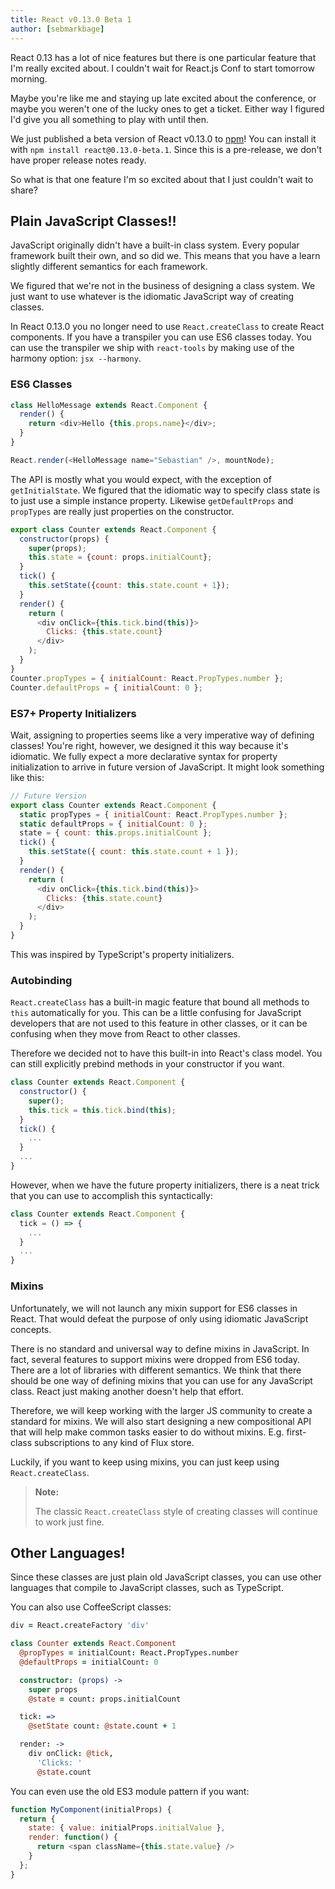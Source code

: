 ```yaml
---
title: React v0.13.0 Beta 1
author: [sebmarkbage]
---
```


React 0.13 has a lot of nice features but there is one particular feature that I'm really excited about. I couldn't wait for React.js Conf to start tomorrow morning.

Maybe you're like me and staying up late excited about the conference, or maybe you weren't one of the lucky ones to get a ticket. Either way I figured I'd give you all something to play with until then.

We just published a beta version of React v0.13.0 to [npm](https://www.npmjs.com/package/react)! You can install it with `npm install react@0.13.0-beta.1`. Since this is a pre-release, we don't have proper release notes ready.

So what is that one feature I'm so excited about that I just couldn't wait to share?


## Plain JavaScript Classes!!

JavaScript originally didn't have a built-in class system. Every popular framework built their own, and so did we. This means that you have a learn slightly different semantics for each framework.

We figured that we're not in the business of designing a class system. We just want to use whatever is the idiomatic JavaScript way of creating classes.

In React 0.13.0 you no longer need to use `React.createClass` to create React components. If you have a transpiler you can use ES6 classes today. You can use the transpiler we ship with `react-tools` by making use of the harmony option: `jsx --harmony`.


### ES6 Classes

```javascript
class HelloMessage extends React.Component {
  render() {
    return <div>Hello {this.props.name}</div>;
  }
}

React.render(<HelloMessage name="Sebastian" />, mountNode);
```

The API is mostly what you would expect, with the exception of `getInitialState`. We figured that the idiomatic way to specify class state is to just use a simple instance property. Likewise `getDefaultProps` and `propTypes` are really just properties on the constructor.

```javascript
export class Counter extends React.Component {
  constructor(props) {
    super(props);
    this.state = {count: props.initialCount};
  }
  tick() {
    this.setState({count: this.state.count + 1});
  }
  render() {
    return (
      <div onClick={this.tick.bind(this)}>
        Clicks: {this.state.count}
      </div>
    );
  }
}
Counter.propTypes = { initialCount: React.PropTypes.number };
Counter.defaultProps = { initialCount: 0 };
```

### ES7+ Property Initializers

Wait, assigning to properties seems like a very imperative way of defining classes! You're right, however, we designed it this way because it's idiomatic. We fully expect a more declarative syntax for property initialization to arrive in future version of JavaScript. It might look something like this:

```javascript
// Future Version
export class Counter extends React.Component {
  static propTypes = { initialCount: React.PropTypes.number };
  static defaultProps = { initialCount: 0 };
  state = { count: this.props.initialCount };
  tick() {
    this.setState({ count: this.state.count + 1 });
  }
  render() {
    return (
      <div onClick={this.tick.bind(this)}>
        Clicks: {this.state.count}
      </div>
    );
  }
}
```

This was inspired by TypeScript's property initializers.

### Autobinding

`React.createClass` has a built-in magic feature that bound all methods to `this` automatically for you. This can be a little confusing for JavaScript developers that are not used to this feature in other classes, or it can be confusing when they move from React to other classes.

Therefore we decided not to have this built-in into React's class model. You can still explicitly prebind methods in your constructor if you want.

```javascript
class Counter extends React.Component {
  constructor() {
    super();
    this.tick = this.tick.bind(this);
  }
  tick() {
    ...
  }
  ...
}
```

However, when we have the future property initializers, there is a neat trick that you can use to accomplish this syntactically:

```javascript
class Counter extends React.Component {
  tick = () => {
    ...
  }
  ...
}
```

### Mixins

Unfortunately, we will not launch any mixin support for ES6 classes in React. That would defeat the purpose of only using idiomatic JavaScript concepts.

There is no standard and universal way to define mixins in JavaScript. In fact, several features to support mixins were dropped from ES6 today. There are a lot of libraries with different semantics. We think that there should be one way of defining mixins that you can use for any JavaScript class. React just making another doesn't help that effort.

Therefore, we will keep working with the larger JS community to create a standard for mixins. We will also start designing a new compositional API that will help make common tasks easier to do without mixins. E.g. first-class subscriptions to any kind of Flux store.

Luckily, if you want to keep using mixins, you can just keep using `React.createClass`.

> **Note:**
>
> The classic `React.createClass` style of creating classes will continue to work just fine.

## Other Languages!

Since these classes are just plain old JavaScript classes, you can use other languages that compile to JavaScript classes, such as TypeScript.

You can also use CoffeeScript classes:

```coffeescript
div = React.createFactory 'div'

class Counter extends React.Component
  @propTypes = initialCount: React.PropTypes.number
  @defaultProps = initialCount: 0

  constructor: (props) ->
    super props
    @state = count: props.initialCount

  tick: =>
    @setState count: @state.count + 1

  render: ->
    div onClick: @tick,
      'Clicks: '
      @state.count
```

You can even use the old ES3 module pattern if you want:

```javascript
function MyComponent(initialProps) {
  return {
    state: { value: initialProps.initialValue },
    render: function() {
      return <span className={this.state.value} />
    }
  };
}
```
